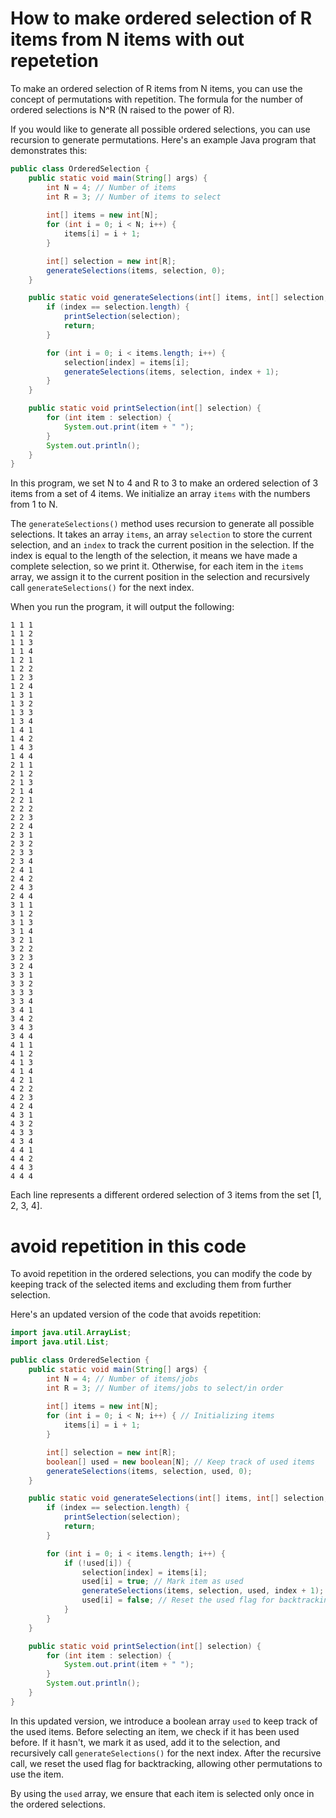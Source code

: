 # How to make ordered selection of R items from N items with out repetetion
To make an ordered selection of R items from N items, you can use the concept of permutations with repetition. The formula for the number of ordered selections is N^R (N raised to the power of R). 

If you would like to generate all possible ordered selections, you can use recursion to generate permutations. Here's an example Java program that demonstrates this:

```java
public class OrderedSelection {
    public static void main(String[] args) {
        int N = 4; // Number of items
        int R = 3; // Number of items to select
        
        int[] items = new int[N];
        for (int i = 0; i < N; i++) {
            items[i] = i + 1;
        }

        int[] selection = new int[R];
        generateSelections(items, selection, 0);
    }

    public static void generateSelections(int[] items, int[] selection, int index) {
        if (index == selection.length) {
            printSelection(selection);
            return;
        }

        for (int i = 0; i < items.length; i++) {
            selection[index] = items[i];
            generateSelections(items, selection, index + 1);
        }
    }

    public static void printSelection(int[] selection) {
        for (int item : selection) {
            System.out.print(item + " ");
        }
        System.out.println();
    }
}
```

In this program, we set N to 4 and R to 3 to make an ordered selection of 3 items from a set of 4 items. We initialize an array `items` with the numbers from 1 to N.

The `generateSelections()` method uses recursion to generate all possible selections. It takes an array `items`, an array `selection` to store the current selection, and an `index` to track the current position in the selection. If the index is equal to the length of the selection, it means we have made a complete selection, so we print it. Otherwise, for each item in the `items` array, we assign it to the current position in the selection and recursively call `generateSelections()` for the next index.

When you run the program, it will output the following:

```
1 1 1
1 1 2
1 1 3
1 1 4
1 2 1
1 2 2
1 2 3
1 2 4
1 3 1
1 3 2
1 3 3
1 3 4
1 4 1
1 4 2
1 4 3
1 4 4
2 1 1
2 1 2
2 1 3
2 1 4
2 2 1
2 2 2
2 2 3
2 2 4
2 3 1
2 3 2
2 3 3
2 3 4
2 4 1
2 4 2
2 4 3
2 4 4
3 1 1
3 1 2
3 1 3
3 1 4
3 2 1
3 2 2
3 2 3
3 2 4
3 3 1
3 3 2
3 3 3
3 3 4
3 4 1
3 4 2
3 4 3
3 4 4
4 1 1
4 1 2
4 1 3
4 1 4
4 2 1
4 2 2
4 2 3
4 2 4
4 3 1
4 3 2
4 3 3
4 3 4
4 4 1
4 4 2
4 4 3
4 4 4
```
Each line represents a different ordered selection of 3 items from the set [1, 2, 3, 4].
# avoid repetition in this code
To avoid repetition in the ordered selections, you can modify the code by keeping track of the selected items and excluding them from further selection.

Here's an updated version of the code that avoids repetition:

```java
import java.util.ArrayList;
import java.util.List;

public class OrderedSelection {
    public static void main(String[] args) {
        int N = 4; // Number of items/jobs
        int R = 3; // Number of items/jobs to select/in order
        
        int[] items = new int[N];
        for (int i = 0; i < N; i++) { // Initializing items
            items[i] = i + 1;
        }

        int[] selection = new int[R];
        boolean[] used = new boolean[N]; // Keep track of used items
        generateSelections(items, selection, used, 0);
    }

    public static void generateSelections(int[] items, int[] selection, boolean[] used, int index) {
        if (index == selection.length) {
            printSelection(selection);
            return;
        }

        for (int i = 0; i < items.length; i++) {
            if (!used[i]) {
                selection[index] = items[i];
                used[i] = true; // Mark item as used
                generateSelections(items, selection, used, index + 1);
                used[i] = false; // Reset the used flag for backtracking
            }
        }
    }

    public static void printSelection(int[] selection) {
        for (int item : selection) {
            System.out.print(item + " ");
        }
        System.out.println();
    }
}
```

In this updated version, we introduce a boolean array `used` to keep track of the used items. Before selecting an item, we check if it has been used before. If it hasn't, we mark it as used, add it to the selection, and recursively call `generateSelections()` for the next index. After the recursive call, we reset the used flag for backtracking, allowing other permutations to use the item.

By using the `used` array, we ensure that each item is selected only once in the ordered selections.